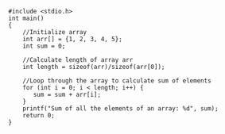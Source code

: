     #include <stdio.h>  
    int main()  
    {  
        //Initialize array   
        int arr[] = {1, 2, 3, 4, 5};   
        int sum = 0;  
          
        //Calculate length of array arr  
        int length = sizeof(arr)/sizeof(arr[0]);  
          
        //Loop through the array to calculate sum of elements  
        for (int i = 0; i < length; i++) {   
           sum = sum + arr[i];  
        }    
        printf("Sum of all the elements of an array: %d", sum);  
        return 0;  
    }  